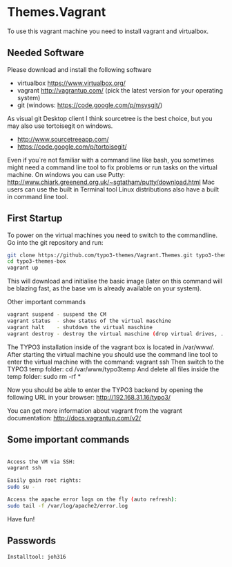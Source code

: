 Themes.Vagrant
===========

To use this vagrant machine you need to install vagrant and virtualbox.

Needed Software
---------------

Please download and install the following software
- virtualbox https://www.virtualbox.org/
- vagrant http://vagrantup.com/ (pick the latest version for your operating system)
- git (windows: https://code.google.com/p/msysgit/)

As visual git Desktop client I think sourcetree is the best choice, but you may also use tortoisegit on windows.
- http://www.sourcetreeapp.com/
- https://code.google.com/p/tortoisegit/

Even if you`re not familiar with a command line like bash, you sometimes might need a command line tool to fix problems or run tasks on the virtual machine. On windows you can use Putty: http://www.chiark.greenend.org.uk/~sgtatham/putty/download.html 
Mac users can use the built in Terminal tool 
Linux distributions also have a built in command line tool.

First Startup
--------

To power on the virtual machines you need to switch to the commandline.
Go into the git repository and run:

```bash
git clone https://github.com/typo3-themes/Vagrant.Themes.git typo3-themes-box
cd typo3-themes-box
vagrant up
```

This will download and initialise the basic image
(later on this command will be blazing fast, as the base vm is already available on your system).

Other important commands
```bash
vagrant suspend - suspend the CM
vagrant status  - show status of the virtual maschine
vagrant halt    - shutdown the virtual maschine
vagrant destroy - destroy the virtual maschine (drop virtual drives, ...)
```
The TYPO3 installation inside of the vagrant box is located in /var/www/. After starting the virtual machine you should use the command line tool to enter the virtual machine with the command:
vagrant ssh
Then switch to the TYPO3 temp folder:
cd /var/www/typo3temp
And delete all files inside the temp folder:
sudo rm -rf *

Now you should be able to enter the TYPO3 backend by opening the following URL in your browser:
http://192.168.31.16/typo3/


You can get more information about vagrant from the vagrant documentation:
http://docs.vagrantup.com/v2/

Some important commands
--------

```bash

Access the VM via SSH:
vagrant ssh

Easily gain root rights:
sudo su -

Access the apache error logs on the fly (auto refresh):
sudo tail -f /var/log/apache2/error.log

```

Have fun!

Passwords
---------

```
Installtool: joh316
```
